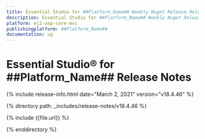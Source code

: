 ```yaml
---
title: Essential Studio for ##Platform_Name## Weekly Nuget Release Release Notes  
description: Essential Studio for ##Platform_Name## Weekly Nuget Release Release Notes  
platform: ej2-asp-core-mvc
publishingplatform: ##Platform_Name##
documentation: ug
---
```


# Essential Studio&reg; for  ##Platform_Name##  Release Notes  

{% include release-info.html date="March 2, 2021"   version="v18.4.46"  %} 

{% directory path: _includes/release-notes/v18.4.46 %}

{% include {{file.url}} %}

{% enddirectory %}
